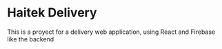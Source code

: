# Haitek Delivery

This is a proyect for a delivery web application, using React and Firebase like the backend
